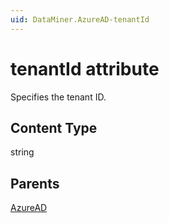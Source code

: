 ```yaml
---
uid: DataMiner.AzureAD-tenantId
---
```


# tenantId attribute

Specifies the tenant ID.

## Content Type

string

## Parents

[AzureAD](xref:DataMiner.AzureAD)
